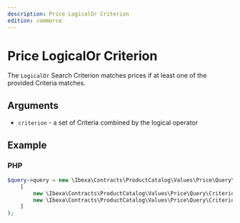 ```yaml
---
description: Price LogicalOr Criterion
edition: commerce
---
```


# Price LogicalOr Criterion

The `LogicalOr` Search Criterion matches prices if at least one of the provided Criteria matches.

## Arguments

- `criterion` - a set of Criteria combined by the logical operator

## Example

### PHP

``` php
$query->query = new \Ibexa\Contracts\ProductCatalog\Values\Price\Query\Criterion\LogicalOr(
    [
        new \Ibexa\Contracts\ProductCatalog\Values\Price\Query\Criterion\Currency('USD'),
        new \Ibexa\Contracts\ProductCatalog\Values\Price\Query\Criterion\Currency('EUR')
    ]
);
```

